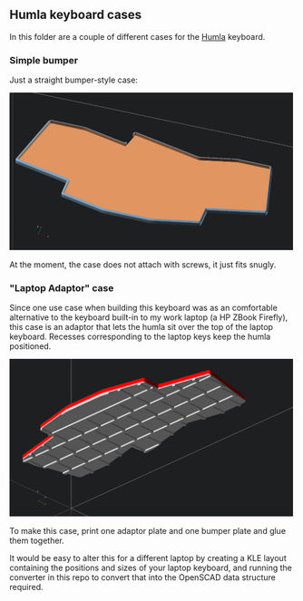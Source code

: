 ## Humla keyboard cases

In this folder are a couple of different cases for the
[Humla](https://github.com/jimmerricks/humla) keyboard.


### Simple bumper

Just a straight bumper-style case:

<img alt="humla bumper" src="../images/humla-bumper-case.png" width="500">

At the moment, the case does not attach with screws, it just fits snugly.


### "Laptop Adaptor" case

Since one use case when building this keyboard was as an comfortable
alternative to the keyboard built-in to my work laptop (a HP ZBook Firefly), this
case is an adaptor that lets the humla sit over the top of the laptop
keyboard. Recesses corresponding to the laptop keys keep the humla positioned.

<img alt="humla laptop adaptor case" src="../images/humla-laptop-adaptor-underside.png" width="500">

To make this case, print one adaptor plate and one bumper plate and glue them
together.

It would be easy to alter this for a different laptop by creating a KLE layout
containing the positions and sizes of your laptop keyboard, and running the
converter in this repo to convert that into the OpenSCAD data structure
required.



